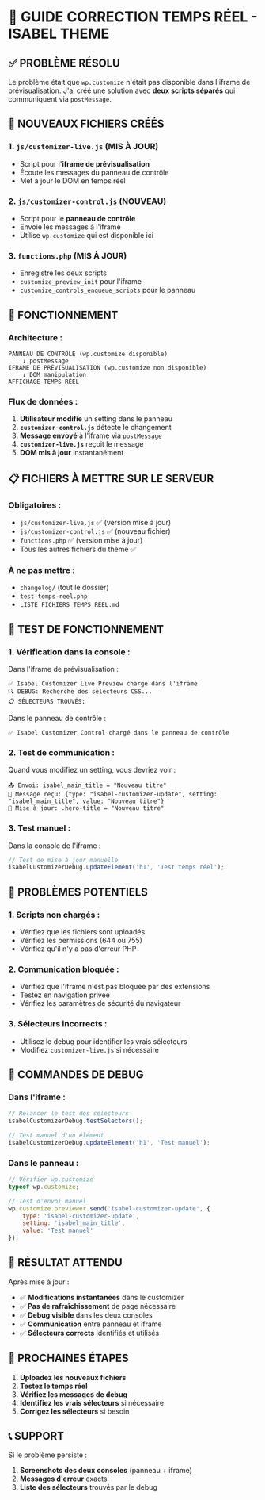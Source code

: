 # 🔧 GUIDE CORRECTION TEMPS RÉEL - ISABEL THEME

## ✅ **PROBLÈME RÉSOLU**

Le problème était que `wp.customize` n'était pas disponible dans l'iframe de prévisualisation. J'ai créé une solution avec **deux scripts séparés** qui communiquent via `postMessage`.

## 📁 **NOUVEAUX FICHIERS CRÉÉS**

### **1. `js/customizer-live.js` (MIS À JOUR)**
- Script pour l'**iframe de prévisualisation**
- Écoute les messages du panneau de contrôle
- Met à jour le DOM en temps réel

### **2. `js/customizer-control.js` (NOUVEAU)**
- Script pour le **panneau de contrôle**
- Envoie les messages à l'iframe
- Utilise `wp.customize` qui est disponible ici

### **3. `functions.php` (MIS À JOUR)**
- Enregistre les deux scripts
- `customize_preview_init` pour l'iframe
- `customize_controls_enqueue_scripts` pour le panneau

## 🔧 **FONCTIONNEMENT**

### **Architecture :**
```
PANNEAU DE CONTRÔLE (wp.customize disponible)
    ↓ postMessage
IFRAME DE PRÉVISUALISATION (wp.customize non disponible)
    ↓ DOM manipulation
AFFICHAGE TEMPS RÉEL
```

### **Flux de données :**
1. **Utilisateur modifie** un setting dans le panneau
2. **`customizer-control.js`** détecte le changement
3. **Message envoyé** à l'iframe via `postMessage`
4. **`customizer-live.js`** reçoit le message
5. **DOM mis à jour** instantanément

## 📋 **FICHIERS À METTRE SUR LE SERVEUR**

### **Obligatoires :**
- `js/customizer-live.js` ✅ (version mise à jour)
- `js/customizer-control.js` ✅ (nouveau fichier)
- `functions.php` ✅ (version mise à jour)
- Tous les autres fichiers du thème ✅

### **À ne pas mettre :**
- `changelog/` (tout le dossier)
- `test-temps-reel.php`
- `LISTE_FICHIERS_TEMPS_REEL.md`

## 🎯 **TEST DE FONCTIONNEMENT**

### **1. Vérification dans la console :**
Dans l'iframe de prévisualisation :
```
✅ Isabel Customizer Live Preview chargé dans l'iframe
🔍 DEBUG: Recherche des sélecteurs CSS...
📋 SÉLECTEURS TROUVÉS:
```

Dans le panneau de contrôle :
```
✅ Isabel Customizer Control chargé dans le panneau de contrôle
```

### **2. Test de communication :**
Quand vous modifiez un setting, vous devriez voir :
```
📤 Envoi: isabel_main_title = "Nouveau titre"
📨 Message reçu: {type: "isabel-customizer-update", setting: "isabel_main_title", value: "Nouveau titre"}
🔄 Mise à jour: .hero-title = "Nouveau titre"
```

### **3. Test manuel :**
Dans la console de l'iframe :
```javascript
// Test de mise à jour manuelle
isabelCustomizerDebug.updateElement('h1', 'Test temps réel');
```

## 🚨 **PROBLÈMES POTENTIELS**

### **1. Scripts non chargés :**
- Vérifiez que les fichiers sont uploadés
- Vérifiez les permissions (644 ou 755)
- Vérifiez qu'il n'y a pas d'erreur PHP

### **2. Communication bloquée :**
- Vérifiez que l'iframe n'est pas bloquée par des extensions
- Testez en navigation privée
- Vérifiez les paramètres de sécurité du navigateur

### **3. Sélecteurs incorrects :**
- Utilisez le debug pour identifier les vrais sélecteurs
- Modifiez `customizer-live.js` si nécessaire

## 📝 **COMMANDES DE DEBUG**

### **Dans l'iframe :**
```javascript
// Relancer le test des sélecteurs
isabelCustomizerDebug.testSelectors();

// Test manuel d'un élément
isabelCustomizerDebug.updateElement('h1', 'Test manuel');
```

### **Dans le panneau :**
```javascript
// Vérifier wp.customize
typeof wp.customize;

// Test d'envoi manuel
wp.customize.previewer.send('isabel-customizer-update', {
    type: 'isabel-customizer-update',
    setting: 'isabel_main_title',
    value: 'Test manuel'
});
```

## 🎯 **RÉSULTAT ATTENDU**

Après mise à jour :
- ✅ **Modifications instantanées** dans le customizer
- ✅ **Pas de rafraîchissement** de page nécessaire
- ✅ **Debug visible** dans les deux consoles
- ✅ **Communication** entre panneau et iframe
- ✅ **Sélecteurs corrects** identifiés et utilisés

## 🔄 **PROCHAINES ÉTAPES**

1. **Uploadez les nouveaux fichiers**
2. **Testez le temps réel**
3. **Vérifiez les messages de debug**
4. **Identifiez les vrais sélecteurs** si nécessaire
5. **Corrigez les sélecteurs** si besoin

## 📞 **SUPPORT**

Si le problème persiste :
1. **Screenshots des deux consoles** (panneau + iframe)
2. **Messages d'erreur** exacts
3. **Liste des sélecteurs** trouvés par le debug
